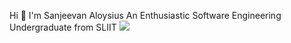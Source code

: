 Hi 👋 I'm Sanjeevan Aloysius
An Enthusiastic Software Engineering Undergraduate from SLIIT
![](https://komarev.com/ghpvc/?username=your-github-IT21023446)
